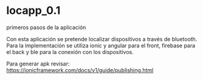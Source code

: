 # locapp_0.1

primeros pasos de la aplicación

Con esta aplicación se pretende localizar dispositivos a través de bluetooth.
Para la implementación se utiliza ionic y angular para el front, firebase para el back y ble para la conexión con los dispositivos.

Para generar apk revisar: 
https://ionicframework.com/docs/v1/guide/publishing.html

